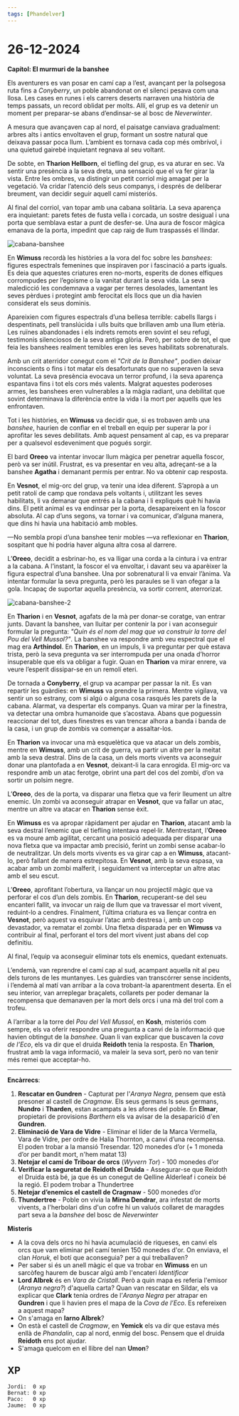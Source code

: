 ```yaml
---
tags: [Phandelver]
---
```


# 26-12-2024

**Capítol: El murmuri de la banshee**

Els aventurers es van posar en camí cap a l’est, avançant per la polsegosa ruta fins a *Conyberry*, un poble abandonat on el silenci pesava com una llosa. Les cases en runes i els carrers deserts narraven una història de temps passats, un record oblidat per molts. Allí, el grup es va detenir un moment per preparar-se abans d’endinsar-se al bosc de *Neverwinter*.

A mesura que avançaven cap al nord, el paisatge canviava gradualment: arbres alts i antics envoltaven el grup, formant un sostre natural que deixava passar poca llum. L’ambient es tornava cada cop més ombrívol, i una quietud gairebé inquietant regnava al seu voltant.

De sobte, en **Tharion Hellborn**, el tiefling del grup, es va aturar en sec. Va sentir una presència a la seva dreta, una sensació que el va fer girar la vista. Entre les ombres, va distingir un petit corriol mig amagat per la vegetació. Va cridar l’atenció dels seus companys, i després de deliberar breument, van decidir seguir aquell camí misteriós.

Al final del corriol, van topar amb una cabana solitària. La seva aparença era inquietant: parets fetes de fusta vella i corcada, un sostre desigual i una porta que semblava estar a punt de desfer-se. Una aura de foscor màgica emanava de la porta, impedint que cap raig de llum traspassés el llindar.

![cabana-banshee](https://github.com/user-attachments/assets/cf3c812d-dccf-4d10-943d-961dfee890cf)

En **Wimuss** recordà les històries a la vora del foc sobre les *banshees*: figures espectrals femenines que inspiraven por i fascinació a parts iguals. Es deia que aquestes criatures eren no-morts, esperits de dones elfiques corrompudes per l’egoisme o la vanitat durant la seva vida. La seva maledicció les condemnava a vagar per terres desolades, lamentant les seves pèrdues i protegint amb ferocitat els llocs que un dia havien considerat els seus dominis.

Apareixien com figures espectrals d’una bellesa terrible: cabells llargs i despentinats, pell translúcida i ulls buits que brillaven amb una llum etèria. Les ruïnes abandonades i els indrets remots eren sovint el seu refugi, testimonis silenciosos de la seva antiga glòria. Però, per sobre de tot, el que feia les banshees realment temibles eren les seves habilitats sobrenaturals.

Amb un crit aterridor conegut com el *"Crit de la Banshee"*, podien deixar inconscients o fins i tot matar els desafortunats que no superaven la seva voluntat. La seva presència evocava un terror profund, i la seva aparença espantava fins i tot els cors més valents. Malgrat aquestes poderoses armes, les banshees eren vulnerables a la màgia radiant, una debilitat que sovint determinava la diferència entre la vida i la mort per aquells que les enfrontaven.

Tot i les històries, en **Wimuss** va decidir que, si es trobaven amb una *banshee*, haurien de confiar en el treball en equip per superar la por i aprofitar les seves debilitats. Amb aquest pensament al cap, es va preparar per a qualsevol esdeveniment que pogués sorgir.

El bard **Oreeo** va intentar invocar llum màgica per penetrar aquella foscor, però va ser inútil. Frustrat, es va presentar en veu alta, adreçant-se a la banshee **Agatha** i demanant permís per entrar. No va obtenir cap resposta.

En **Vesnot**, el mig-orc del grup, va tenir una idea diferent. S’apropà a un petit ratolí de camp que rondava pels voltants i, utilitzant les seves habilitats, li va demanar que entrés a la cabana i li expliqués què hi havia dins. El petit animal es va endinsar per la porta, desapareixent en la foscor absoluta. Al cap d’uns segons, va tornar i va comunicar, d’alguna manera, que dins hi havia una habitació amb mobles.

—No sembla propi d’una banshee tenir mobles —va reflexionar en **Tharion**, sospitant que hi podria haver alguna altra cosa al darrere.

L’**Oreeo**, decidit a esbrinar-ho, es va lligar una corda a la cintura i va entrar a la cabana. A l’instant, la foscor el va envoltar, i davant seu va aparèixer la figura espectral d’una banshee. Una por sobrenatural li va envair l’ànima. Va intentar formular la seva pregunta, però les paraules se li van ofegar a la gola. Incapaç de suportar aquella presència, va sortir corrent, aterrorizat.

![cabana-banshee-2](https://github.com/user-attachments/assets/a774d8c5-e330-485e-84a8-122b12006409)

En **Tharion** i en **Vesnot**, agafats de la mà per donar-se coratge, van entrar junts. Davant la banshee, van lluitar per contenir la por i van aconseguir formular la pregunta: *"Quin és el nom del mag que va construir la torre del Pou del Vell Mussol?"*. La banshee va respondre amb veu espectral que el mag era **Arthindol**. En **Tharion**, en un impuls, li va preguntar per què estava trista, però la seva pregunta va ser interrompuda per una onada d’horror insuperable que els va obligar a fugir. Quan en **Tharion** va mirar enrere, va veure l’esperit dissipar-se en un remolí eteri.

De tornada a **Conyberry**, el grup va acampar per passar la nit. Es van repartir les guàrdies: en **Wimuss** va prendre la primera. Mentre vigilava, va sentir un so estrany, com si algú o alguna cosa rasqués les parets de la cabana. Alarmat, va despertar els companys. Quan va mirar per la finestra, va detectar una ombra humanoide que s’acostava. Abans que poguessin reaccionar del tot, dues finestres es van trencar alhora a banda i banda de la casa, i un grup de zombis va començar a assaltar-los.

En **Tharion** va invocar una mà esquelètica que va atacar un dels zombis, mentre en **Wimuss**, amb un crit de guerra, va partir un altre per la meitat amb la seva destral. Dins de la casa, un dels morts vivents va aconseguir donar una plantofada a en **Vesnot**, deixant-li la cara enrogida. El mig-orc va respondre amb un atac ferotge, obrint una part del cos del zombi, d’on va sortir un polsim negre.

L’**Oreeo**, des de la porta, va disparar una fletxa que va ferir lleument un altre enemic. Un zombi va aconseguir atrapar en **Vesnot**, que va fallar un atac, mentre un altre va atacar en **Tharion** sense èxit. 

En **Wimuss** es va apropar ràpidament per ajudar en **Tharion**, atacant amb la seva destral l’enemic que el tiefling intentava repel·lir. Mentrestant, l’**Oreeo** es va moure amb agilitat, cercant una posició adequada per disparar una nova fletxa que va impactar amb precisió, ferint un zombi sense acabar-lo de neutralitzar. Un dels morts vivents es va girar cap a en **Wimuss**, atacant-lo, però fallant de manera estrepitosa. En **Vesnot**, amb la seva espasa, va acabar amb un zombi malferit, i seguidament va interceptar un altre atac amb el seu escut.

L’**Oreeo**, aprofitant l’obertura, va llançar un nou projectil màgic que va perforar el cos d’un dels zombis. En **Tharion**, recuperant-se del seu encanteri fallit, va invocar un raig de llum que va travessar el mort vivent, reduint-lo a cendres. Finalment, l’última criatura es va llençar contra en **Vesnot**, però aquest va esquivar l’atac amb destresa i, amb un cop devastador, va rematar el zombi. Una fletxa disparada per en **Wimuss** va contribuir al final, perforant el tors del mort vivent just abans del cop definitiu.

 Al final, l’equip va aconseguir eliminar tots els enemics, quedant extenuats.

L’endemà, van reprendre el camí cap al sud, acampant aquella nit al peu dels turons de les muntanyes. Les guàrdies van transcórrer sense incidents, i l’endemà al matí van arribar a la cova trobant-la aparentment deserta. En el seu interior, van arreplegar braçalets, collarets per poder demanar la recompensa que demanaven per la mort dels orcs i una mà del trol com a trofeu.

A l’arribar a la torre del *Pou del Vell Mussol*, en **Kosh**, misteriós com sempre, els va oferir respondre una pregunta a canvi de la informació que havien obtingut de la *banshee*. Quan li van explicar que buscaven la *cova de l’Eco*, els va dir que el druida **Reidoth** tenia la resposta. En **Tharion**, frustrat amb la vaga informació, va maleir la seva sort, però no van tenir més remei que acceptar-ho.

---

**Encàrrecs**:

1. **Rescatar en Gundren** \- Capturat per l'_Aranya Negra_, pensem que està presoner al castell de _Cragmaw_. Els seus germans ls seus germans, **Nundro** i **Tharden**, estan acampats a les afores del poble. En **Elmar**, propietari de provisions _Barthern_ els va avisar de la desaparició d'en **Gundren**.
2. **Eliminació de Vara de Vidre** \- Eliminar el líder de la Marca Vermella, Vara de Vidre, per ordre de Halia Thornton, a canvi d’una recompensa. El poden trobar a la mansió Tresendar. 120 monedes d’or (+ 1 moneda d’or per bandit mort, n'hem matat 13)  
3. **Netejar el camí de Triboar de orcs** (*Wyvern Tor*) \- 100 monedes d’or  
4. **Verificar la seguretat de Reidoth el Druida** \- Assegurar-se que Reidoth el Druida està bé, ja que és un conegut de Qelline Alderleaf i coneix bé la regió. El podem trobar a Thundertree 
5. **Netejar d’enemics el castell de Cragmaw** \- 500 monedes d’or
6. **Thundertree** \- Poble on vivia la **Mirna Dendrar**, ara infestat de morts vivents, a l'herbolari dins d'un cofre hi un valuós collaret de maragdes part seva a la *banshee* del bosc de *Neverwinter*

**Misteris**

- A la cova dels orcs no hi havia acumulació de riqueses, en canvi els orcs que vam eliminar pel camí tenien 150 monedes d'or. On enviava, el clan _Horuk_, el botí que aconseguia? per a qui treballaven?
- Per saber si és un anell màgic el que va trobar en **Wimuss** en un sarcòfeg haurem de buscar algú amb l'encateri *Identificar*
- **Lord Albrek** és en *Vara de Cristall*. Però a quin mapa es referia l'emisor (*Aranya negra?*) d'aquella carta? Quan van rescatar en Sildar, els va explicar que **Clark** tenia ordres de l’*Aranya Negra* per atrapar en **Gundren** i que li havien pres el mapa de la _Cova de l’Eco_. Es refereixen a aquest mapa?
- On s'amaga en **Iarno Albrek**?
- On està el castell de _Cragmaw_, en **Yemick** els va dir que estava més enllà de _Phandalin_, cap al nord, enmig del bosc. Pensem que el druida **Reidoth** ens pot ajudar.
- S'amaga quelcom en el llibre del nan **Umon**?

## XP

```
Jordi:  0 xp
Bernat: 0 xp
Paco:   0 xp
Jaume:  0 xp
```
